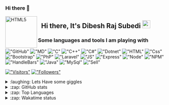 ### Hi there 👋

<img align="left" alt="HTML5" width="100px" src="./assets/memogies/GitHub.gif" />  

## &nbsp; Hi there, It's __Dibesh Raj Subedi__  <img src="https://media.giphy.com/media/hvRJCLFzcasrR4ia7z/giphy.gif" width="25px">

### Some languages and tools I am playing with

!["GitHub"](https://img.shields.io/badge/GitHub-100000?style=for-the-badge&logo=github&logoColor=white)
!["MD"](https://img.shields.io/badge/Markdown-000000?style=for-the-badge&logo=markdown&logoColor=white)
!["C"](https://img.shields.io/badge/C-00599C?style=for-the-badge&logo=c&logoColor=white)
!["C++"](https://img.shields.io/badge/C%2B%2B-00599C?style=for-the-badge&logo=c%2B%2B&logoColor=white)
!["C#"](https://img.shields.io/badge/C%23-239120?style=for-the-badge&logo=c-sharp&logoColor=white)
!["Dotnet"](https://img.shields.io/badge/.NET-5C2D91?style=for-the-badge&logo=.net&logoColor=white)
!["HTML"](https://img.shields.io/badge/HTML5-E34F26?style=for-the-badge&logo=html5&logoColor=white)
!["Css"](https://img.shields.io/badge/CSS3-1572B6?style=for-the-badge&logo=css3&logoColor=white)
!["Bootstrap"](https://img.shields.io/badge/Bootstrap-563D7C?style=for-the-badge&logo=bootstrap&logoColor=white)
!["PhP"](https://img.shields.io/badge/PHP-777BB4?style=for-the-badge&logo=php&logoColor=white)
!["Laravel"](https://img.shields.io/badge/Laravel-FF2D20?style=for-the-badge&logo=laravel&logoColor=white)
!["JS"](https://img.shields.io/badge/JavaScript-F7DF1E?style=for-the-badge&logo=javascript&logoColor=black)
!["Express"](https://img.shields.io/badge/Express.js-404D59?style=for-the-badge)
!["Node"](https://img.shields.io/badge/Node.js-43853D?style=for-the-badge&logo=node.js&logoColor=white)
!["NPM"](https://img.shields.io/badge/NPM-CB3837?style=for-the-badge&logo=npm&logoColor=white)
!["HandleBars"](https://img.shields.io/badge/Handlebars.JS-FDB22A?style=for-the-badge&logoColor=white)
!["Java"](https://img.shields.io/badge/Java-ED8B00?style=for-the-badge&logo=java&logoColor=white)
!["MySql"](https://img.shields.io/badge/MySQL-00000F?style=for-the-badge&logo=mysql&logoColor=white)
!["Sell"](https://img.shields.io/badge/Shell_Script-121011?style=for-the-badge&logo=gnu-bash&logoColor=white)

[!["Visitors"](https://visitor-badge.laobi.icu/badge?page_id=itSubeDibesh.itSubeDibesh)](https://github.com/itSubeDibesh)
[!["Followers"](https://img.shields.io/github/followers/itSubeDibesh?label=Follow&style=social)](https://github.com/itSubeDibesh)

<details>
  <summary>:laughing: Lets Have some giggles </summary>
  <pre>
    Son: Tell Me a word that starts with "F" and ends with "uck".
    Dad: F***!
    Son: Naha! It's Firetruck
  </pre>
</details>

<details>
  <summary>:zap: GitHub stats</summary>
  <img src="https://github-readme-stats.itsubedibesh.vercel.app/api?username=itSubeDibesh&show_icons=true&count_private=true&theme=dracula" alt="Github stats"/>
</details>

<details>
  <summary>:zap: Top Languages</summary>
    <img src="https://github-readme-stats.itsubedibesh.vercel.app/api/top-langs/?username=itSubeDibesh&layout=compact&theme=dracula&&langs_count=7" alt="Top Langs"/>
</details>

<details>
  <summary>:zap: Wakatime status</summary>
  <img src="https://github-readme-stats.itsubedibesh.vercel.app/api/wakatime?username=itSubeDibesh" alt="Wakatime Status"/>
</details>
<!--
**Prashantch265/Prashantch265** is a ✨ _special_ ✨ repository because its `README.md` (this file) appears on your GitHub profile.

Here are some ideas to get you started:

- 🔭 I’m currently working on ...
- 🌱 I’m currently learning ...
- 👯 I’m looking to collaborate on ...
- 🤔 I’m looking for help with ...
- 💬 Ask me about ...
- 📫 How to reach me: ...
- 😄 Pronouns: ...
- ⚡ Fun fact: ...
-->
